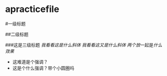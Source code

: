 # apracticefile
#一级标题


##二级标题


###这是三级标题
*我看看这是什么斜体*
_我看看这又是什么斜体_
*两个放*一起是*什么效果*
* 这难道是个强调？
 * 这是个什么强调？带个小圆圈吗
 
